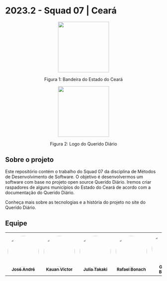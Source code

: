 # 2023.2 - Squad 07 | Ceará
<div align="center">
    <img src="https://i.pinimg.com/originals/7d/ea/e1/7deae17701b9331152bacb59009b0ded.png" style="width:17vw"/>
    <p> Figura 1: Bandeira do Estado do Ceará</p> 
    <img src="https://i.pinimg.com/originals/4b/36/fc/4b36fc30aaa87c5a5ae0f25d2e3a5d89.png" style="width:17vw"/>
    <p> Figura 2: Logo do Querido Diário</p> 
    
</div>

## Sobre o projeto
Este repositório contém o trabalho do Squad 07 da disciplina de Métodos de Desenvolvimento de Software. O objetivo é desenvolvermos um software com base no projeto open source Querido Diário.
Iremos criar raspadores de alguns municípios do Estado do Ceará de acordo com a documentação do Querido Diário.

Conheça mais sobre as tecnologias e a história do projeto no site do Querido Diário.

## Equipe

<table>
  <tr>
    <td align="center"><a href="https://github.com/joseandre25"><img style="border-radius: 50%;" src="https://avatars.githubusercontent.com/u/98027989?v=4" width="100px;" alt=""/><br /><sub><b>José André</b></sub></a><br />
    <td align="center"><a href="https://github.com/Kauanviictor"><img style="border-radius: 50%;" src="https://avatars.githubusercontent.com/u/101677333?v=4" width="100px;" alt=""/><br /><sub><b>Kauan Victor</b></sub></a><br />
    <td align="center"><a href="https://github.com/juliatakaki"><img style="border-radius: 50%;" src="https://avatars.githubusercontent.com/u/72303464?v=4" width="100px;" alt=""/><br /><sub><b>Julia Takaki</b></sub></a><br />
    <td align="center"><a href="https://github.com/RafaBonach"><img style="border-radius: 50%;" src="https://avatars.githubusercontent.com/u/104152350?v=4" width="100px;" alt=""/><br /><sub><b>Rafael Bonach</b></sub></a><br />
    <td align="center"><a href="https://github.com/gio221"><img style="border-radius: 50%;" src="https://avatars.githubusercontent.com/u/111579005?v=4" width="100px;" alt=""/><br /><sub><b>Giovana Barbosa</b></sub></a><br /><a href="Link git" title="Rocketseat"></a></td>
    <td align="center"><a href="https://github.com/yuri221022210"><img style="border-radius: 50%;" src="https://avatars.githubusercontent.com/u/129677966?v=4" width="100px;" alt=""/><br /><sub><b>Yuri Otor</b></sub></a><br /><a href="Link git" title="Rocketseat"></a></td>
        <td align="center"><a href="https://github.com/samarawwleticia"><img style="border-radius: 50%;" src="https://avatars.githubusercontent.com/u/129631162?v=4" width="100px;" alt=""/><br /><sub><b>Samara Letícia</b></sub></a><br />
  </tr>
</table>
